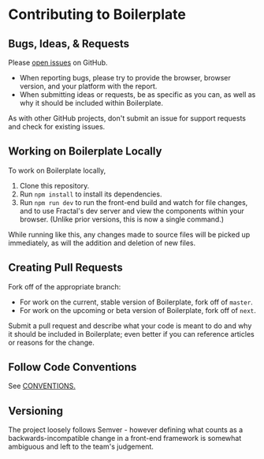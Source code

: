 # Contributing to Boilerplate

## Bugs, Ideas, & Requests

Please [open issues](https://github.com/imarc/boilerplate-components/issues) on GitHub.

* When reporting bugs, please try to provide the browser, browser version, and your platform with the report.
* When submitting ideas or requests, be as specific as you can, as well as why it should be included within Boilerplate.

As with other GitHub projects, don't submit an issue for support requests and check for existing issues.

## Working on Boilerplate Locally

To work on Boilerplate locally,

1. Clone this repository.
2. Run `npm install` to install its dependencies.
3. Run `npm run dev` to run the front-end build and watch for file changes, and to use Fractal's dev server and view the components within your browser. (Unlike prior versions, this is now a single command.)

While running like this, any changes made to source files will be picked up immediately, as will the addition and deletion of new files.


## Creating Pull Requests

Fork off of the appropriate branch:

* For work on the current, stable version of Boilerplate, fork off of `master`.
* For work on the upcoming or beta version of Boilerplate, fork off of `next`.

Submit a pull request and describe what your code is meant to do and why it should be included in Boilerplate; even better if you can reference articles or reasons for the change.


## Follow Code Conventions

See [CONVENTIONS.](CONVENTIONS.md)


## Versioning

The project loosely follows Semver - however defining what counts as a backwards-incompatible change in a front-end framework is somewhat ambiguous and left to the team's judgement.
